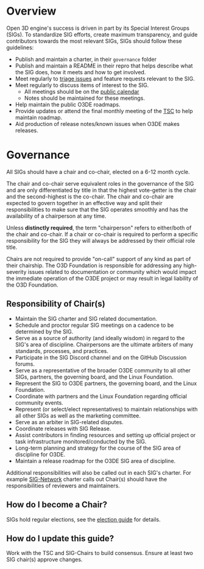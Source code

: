 # Overview

Open 3D engine's success is driven in part by its Special Interest Groups (SIGs). To standardize SIG efforts, create maximum transparency, and guide contributors towards the most relevant SIGs, SIGs should follow these guidelines:

* Publish and maintain a charter, in their `governance` folder
* Publish and maintain a README in their repro that helps describe what the SIG does, how it meets and how to get involved.
* Meet regularly to [triage issues](sig-issues-triage-guide.md) and feature requests relevant to the SIG.
* Meet regularly to discuss items of interest to the SIG.
    * All meetings should be on the [public calendar](https://lists.o3de.org/g/o3de-calendar/calendar) 
    * Notes should be maintained for these meetings.
* Help maintain the public O3DE roadmaps.
* Provide updates or attend the final monthly meeting of the [TSC](https://github.com/o3de/tsc) to help maintain roadmap.
* Aid production of release notes/known issues when O3DE makes releases.

# Governance

All SIGs should have a chair and co-chair, elected on a 6-12 month cycle.

The chair and co-chair serve equivalent roles in the governance of the SIG and are only differentiated by title in that the highest vote-getter is the chair and the second-highest is the co-chair. The chair and co-chair are expected to govern together in an effective way and split their responsibilities to make sure that the SIG operates smoothly and has the availability of a chairperson at any time.

Unless **distinctly required**, the term "chairperson" refers to either/both of the chair and co-chair. If a chair or co-chair is required to perform a specific responsibility for the SIG they will always be addressed by their official role title.

Chairs are not required to provide "on-call" support of any kind as part of their chairship. The O3D Foundation is responsible for addressing any high-severity issues related to documentation or community which would impact the immediate operation of the O3DE project or may result in legal liability of the O3D Foundation.

## Responsibility of Chair(s)

* Maintain the SIG charter and SIG related documentation.
* Schedule and proctor regular SIG meetings on a cadence to be determined by the SIG.
* Serve as a source of authority (and ideally wisdom) in regard to the SIG's area of discipline. Chairpersons are the ultimate arbiters of many standards, processes, and practices.
* Participate in the SIG Discord channel and on the GitHub Discussion forums.
* Serve as a representative of the broader O3DE community to all other SIGs, partners, the governing board, and the Linux Foundation.
* Represent the SIG to O3DE partners, the governing board, and the Linux Foundation.
* Coordinate with partners and the Linux Foundation regarding official community events.
* Represent (or select/elect representatives) to maintain relationships with all other SIGs as well as the marketing committee.
* Serve as an arbiter in SIG-related disputes.
* Coordinate releases with SIG Release.
* Assist contributors in finding resources and setting up official project or task infrastructure monitored/conducted by the SIG.
* Long-term planning and strategy for the course of the SIG area of discipline for O3DE.
* Maintain a release roadmap for the O3DE SIG area of discipline.

Additional responsibilities will also be called out in each SIG's charter. For example [SIG-Network](https://github.com/o3de/sig-network/blob/main/governance/SIG%20Network%20Charter.md) charter calls out Chair(s) should have the responsibilities of reviewers and maintainers.

## How do I become a Chair?

SIGs hold regular elections, see the [election guide](../O3DE%20Elections/O3DE%20Elections%20Guide.md) for details.

## How do I update this guide?

Work with the TSC and SIG-Chairs to build consensus. Ensure at least two SIG chair(s) approve changes.